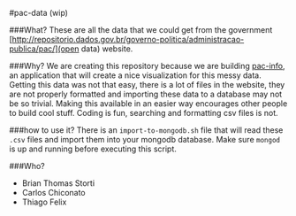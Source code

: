 #pac-data (wip)

###What?
These are all the data that we could get from the government [http://repositorio.dados.gov.br/governo-politica/administracao-publica/pac/](open data) website.

###Why?
We are creating this repository because we are building [pac-info](http://github.com/brianstorti/pac-info),
an application that will create a nice visualization for this messy data. Getting this data was not that easy,
there is a lot of files in the website, they are not properly formatted and importing these data to a database
may not be so trivial. Making this available in an easier way encourages other people to build cool stuff.
Coding is fun, searching and formatting csv files is not.

###how to use it?
There is an `import-to-mongodb.sh` file that will read these `.csv` files and import them into your mongodb database.
Make sure `mongod` is up and running before executing this script.

###Who?
* Brian Thomas Storti
* Carlos Chiconato
* Thiago Felix
